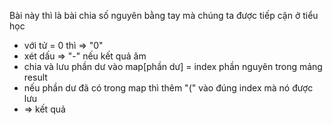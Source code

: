 Bài này thì là bài chia số nguyên bằng tay mà chúng ta được tiếp cận ở tiểu học

- với tử = 0 thì => "0"
- xét dấu  => "-" nếu kết quả âm
- chia và lưu phần dư vào map[phần dư] = index phần nguyên trong mảng result
- nếu phần dư đã có trong map thì thêm "(" vào đúng index mà nó được lưu
- => kết quả
